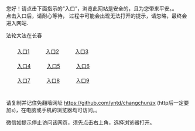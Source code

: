 您好！请点击下面指示的“入口”，浏览此网站是安全的，且为您带来平安。。 <br/>
点击入口后，请耐心等待， 过程中可能会出现无法打开的提示，请忽略，最终会进入网站. </br>

法轮大法在长春<br/>
<div style="padding:10px"><a style="margin:20px" target="_blank" href="https://d3o00q7x3cpfhl.cloudfront.net/2Qpsp?cxeoxx" id="ccLink1" rel="nofollow">入口1</a> <a target="_blank" style="margin:20px" href="https://d2tr9oc7gwa6i0.cloudfront.net/2Qpsp?hmdgmn" id="ccLink2" rel="nofollow">入口2</a> <a style="margin:20px" target="_blank" href="https://d2klol4e6w2fht.cloudfront.net/2Qpsp?ukwtrbq" id="ccLink3" rel="nofollow">入口3</a></div>

<div style="padding:10px" ><a style="margin:20px" target="_blank" href="https://d3o00q7x3cpfhl.cloudfront.net/2Qpsp?cxeoxx" id="ccLink4" rel="nofollow">入口4</a> <a style="margin:20px" href="https://d2tr9oc7gwa6i0.cloudfront.net/2Qpsp?hmdgmn" target="_blank" id="ccLink5" rel="nofollow">入口5</a> <a style="margin:20px" href="https://d2klol4e6w2fht.cloudfront.net/2Qpsp?ukwtrbq" target="_blank" id="ccLink6" rel="nofollow">入口6</a></div>

<div style="padding:10px"><a style="margin:20px" target="_blank" href="https://d3o00q7x3cpfhl.cloudfront.net/2Qpsp?cxeoxx" id="ccLink7" rel="nofollow">入口7</a> <a style="margin:20px" href="https://d2tr9oc7gwa6i0.cloudfront.net/2Qpsp?hmdgmn" target="_blank" id="ccLink8" rel="nofollow">入口8</a> <a style="margin:20px" target="_blank" href="https://d2klol4e6w2fht.cloudfront.net/2Qpsp?ukwtrbq" id="ccLink9" rel="nofollow">入口9</a></div>

<br/>



请复制并记住免翻墙网址 https://github.com/yntd/changchunzx (http后一定要加s)，在电脑或手机的浏览器均可访问。。<br/>

微信如提示停止访问该网页，须先点击右上角，选择浏览器打开。
